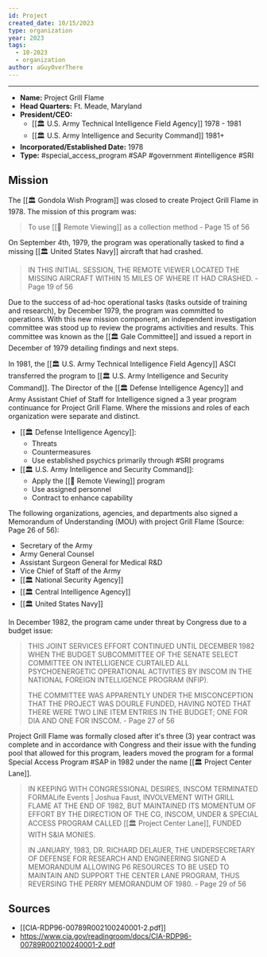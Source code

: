 ```yaml
---
id: Project
created_date: 10/15/2023
type: organization
year: 2023
tags:
  - 10-2023
  - organization
author: aGuyOverThere
---
```


----


- **Name:** Project Grill Flame
- **Head Quarters:**  Ft. Meade, Maryland
- **President/CEO:** 
	- [[🏛️ U.S. Army Technical Intelligence Field Agency]] 1978 - 1981
	- [[🏛️ U.S. Army Intelligence and Security Command]] 1981+
- **Incorporated/Established Date:** 1978
- **Type:** #special_access_program #SAP #government #intelligence #SRI
## Mission

The [[🏛️ Gondola Wish Program]] was closed to create Project Grill Flame in 1978. The mission of this program was:
> To use [[📜 Remote Viewing]] as a collection method - Page 15 of 56

On September 4th, 1979, the program was operationally tasked to find a missing [[🏛️ United States Navy]] aircraft that had crashed. 

>IN THIS INITIAL. SESSION, THE REMOTE VIEWER LOCATED THE MISSING AIRCRAFT WITHIN 15 MILES OF WHERE IT HAD CRASHED. - Page 19 of 56

Due to the success of ad-hoc operational tasks (tasks outside of training and research), by December 1979, the program was committed to operations. With this new mission component, an independent investigation committee was stood up to review the programs activities and results. This committee was known as the [[🏛️ Gale Committee]] and issued a report in December of 1979 detailing findings and next steps. 

In 1981, the [[🏛️ U.S. Army Technical Intelligence Field Agency]] ASCI transferred the program to [[🏛️ U.S. Army Intelligence and Security Command]]. The Director of the [[🏛️ Defense Intelligence Agency]] and Army Assistant Chief of Staff for Intelligence signed a 3 year program continuance for Project Grill Flame. Where the missions and roles of each organization were separate and distinct.

- [[🏛️ Defense Intelligence Agency]]:
	- Threats
	- Countermeasures
	- Use established psychics primarily through #SRI programs
- [[🏛️ U.S. Army Intelligence and Security Command]]:
	- Apply the [[📜 Remote Viewing]] program
	- Use assigned personnel
	- Contract to enhance capability

The following organizations, agencies, and departments also signed a Memorandum of Understanding (MOU) with project Grill Flame (Source: Page 26 of 56):

- Secretary of the Army
- Army General Counsel
- Assistant Surgeon General for Medical R&D
- Vice Chief of Staff of the Army
- [[🏛️ National Security Agency]]
- [[🏛️ Central Intelligence Agency]]
- [[🏛️ United States Navy]]

In December 1982, the program came under threat by Congress due to a budget issue:

>THIS JOINT SERVICES EFFORT CONTINUED UNTIL DECEMBER 1982 WHEN THE BUDGET SUBCOMMITTEE OF THE SENATE SELECT COMMITTEE ON INTELLIGENCE CURTAILED ALL PSYCHOENERGETIC OPERATIONAL ACTIVITIES BY INSCOM IN THE NATIONAL FOREIGN INTELLIGENCE PROGRAM (NFIP).
>
>THE COMMITTEE WAS APPARENTLY UNDER THE MISCONCEPTION THAT THE PROJECT WAS DOURLE FUNDED, HAVING NOTED THAT THERE WERE TWO LINE ITEM ENTRIES IN THE BUDGET; ONE FOR DIA AND ONE FOR INSCOM. - Page 27 of 56

Project Grill Flame was formally closed after it's three (3) year contract was complete and in accordance with Congress and their issue with the funding pool that allowed for this program, leaders moved the program for a formal Special Access Program #SAP in 1982 under the name [[🏛️ Project Center Lane]]. 

>IN KEEPING WITH CONGRESSIONAL DESIRES, INSCOM TERMINATED FORMALife Events | Joshua Faust, INVOLVEMENT WITH GRILL FLAME AT THE END OF 1982, BUT MAINTAINED ITS MOMENTUM OF EFFORT BY THE DIRECTION OF THE CG, INSCOM, UNDER & SPECIAL ACCESS PROGRAM CALLED [[🏛️ Project Center Lane]], FUNDED WITH S&IA MONIES.
>
>IN JANUARY, 1983, DR. RICHARD DELAUER, THE UNDERSECRETARY OF DEFENSE FOR RESEARCH AND ENGINEERING SIGNED A MEMORANDUM ALLOWING P6 RESOURCES TO BE USED TO MAINTAIN AND SUPPORT THE CENTER LANE PROGRAM, THUS REVERSING THE PERRY MEMORANDUM OF 1980. - Page 29 of 56

## Sources

- [[CIA-RDP96-00789R002100240001-2.pdf]]
- https://www.cia.gov/readingroom/docs/CIA-RDP96-00789R002100240001-2.pdf